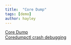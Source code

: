 ```yaml
---
title:  "Core Dump"
tags: [demo]
author: hayley
---
```


[Core Dump](https://hotpotato.tistory.com/91)<br/>
[Coredumpctl crash debugging](https://stackframe.tistory.com/37)
